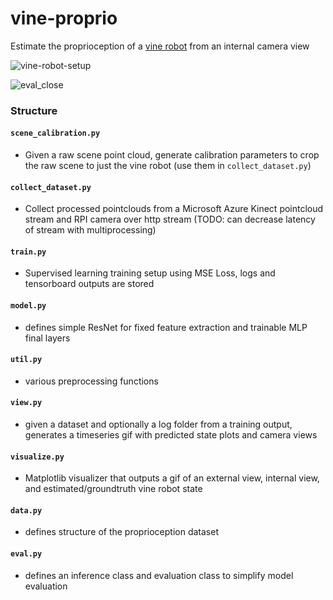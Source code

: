 # vine-proprio
Estimate the proprioception of a [vine robot](https://www.youtube.com/watch?v=oRjFFgAZQnk) from an internal camera view

![vine-robot-setup](https://github.com/raghavauppuluri13/vine-proprio/assets/41026849/cdf8aa1e-53c0-4d9a-ad3a-12a831838bd0)

![eval_close](https://github.com/raghavauppuluri13/vine-proprio/assets/41026849/e6edfdb9-36bf-498b-a285-a9fe18b6bb1e)


### Structure

#### `scene_calibration.py`
- Given a raw scene point cloud, generate calibration parameters to crop the raw scene to just the vine robot (use them in `collect_dataset.py`)
#### `collect_dataset.py`
- Collect processed pointclouds from a Microsoft Azure Kinect pointcloud stream and RPI camera over http stream (TODO: can decrease latency of stream with multiprocessing)
#### `train.py`
- Supervised learning training setup using MSE Loss, logs and tensorboard outputs are stored
#### `model.py`
- defines simple ResNet for fixed feature extraction and trainable MLP final layers

#### `util.py`
- various preprocessing functions
#### `view.py`
- given a dataset and optionally a log folder from a training output, generates a timeseries gif with predicted state plots and camera views
#### `visualize.py`
- Matplotlib visualizer that outputs a gif of an external view, internal view, and estimated/groundtruth vine robot state
#### `data.py`
- defines structure of the proprioception dataset
#### `eval.py`
- defines an inference class and evaluation class to simplify model evaluation
